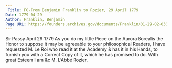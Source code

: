 ```yaml
---
 Title: FO-From Benjamin Franklin to Rozier, 29 April 1779
Date: 1779-04-29
Author: Franklin, Benjamin
Page URL: https://founders.archives.gov/documents/Franklin/01-29-02-0330
---
```


Sir
Passy April 29 1779
As you do my little Piece on the Aurora Borealis the Honor to suppose it may be agreeable to your philosophical Readers, I have requested M. Le Roi who read it at the Academy & has it in his Hands, to furnish you with a Correct Copy of it, which he has promised to do. With great Esteem I am &c
M. L’Abbé Rozier.

